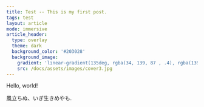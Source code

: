 ```yaml
---
title: Test -- This is my first post.
tags: test
layout: article
mode: immersive
article_header:
  type: overlay
  theme: dark
  background_color: '#203028'
  background_image:
    gradient: 'linear-gradient(135deg, rgba(34, 139, 87 , .4), rgba(139, 34, 139, .4))'
    src: /docs/assets/images/cover3.jpg
---
```


Hello, world!


風立ちぬ、いぎ生きめやも.
